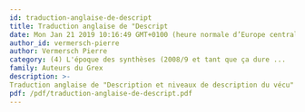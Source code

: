 ```yaml
---
id: traduction-anglaise-de-descript
title: Traduction anglaise de "Descript
date: Mon Jan 21 2019 10:16:49 GMT+0100 (heure normale d’Europe centrale)
author_id: vermersch-pierre
author: Vermersch Pierre
category: (4) L'époque des synthèses (2008/9 et tant que ça dure ...
family: Auteurs du Grex
description: >-
Traduction anglaise de "Description et niveaux de description du vécu" 
pdf: /pdf/traduction-anglaise-de-descript.pdf
---
```

